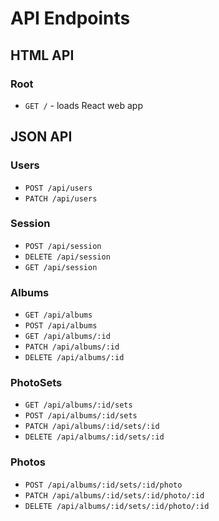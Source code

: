 # API Endpoints

## HTML API

### Root

- `GET /` - loads React web app

## JSON API

### Users

- `POST /api/users`
- `PATCH /api/users`

### Session

- `POST /api/session`
- `DELETE /api/session`
- `GET /api/session`

### Albums

- `GET /api/albums`
- `POST /api/albums`
- `GET /api/albums/:id`
- `PATCH /api/albums/:id`
- `DELETE /api/albums/:id`

### PhotoSets

- `GET /api/albums/:id/sets`
- `POST /api/albums/:id/sets`
- `PATCH /api/albums/:id/sets/:id`
- `DELETE /api/albums/:id/sets/:id`

### Photos

- `POST /api/albums/:id/sets/:id/photo`
- `PATCH /api/albums/:id/sets/:id/photo/:id`
- `DELETE /api/albums/:id/sets/:id/photo/:id`
